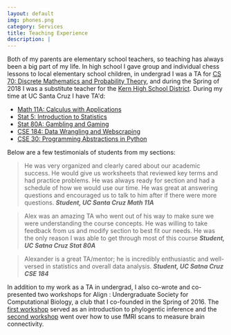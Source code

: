 ```yaml
---
layout: default
img: phones.png
category: Services
title: Teaching Experience
description: |
---
```


Both of my parents are elementary school teachers, so teaching has always been a big part of my life. In high school I gave group and individual chess lessons to local elementary school children, in undergrad I was a TA for [CS 70: Discrete Mathematics and Probability Theory](https://inst.eecs.berkeley.edu/~cs70/su16/), and during the Spring of 2018 I was a substitute teacher for the [Kern High School District](https://www.kernhigh.org/).  During my time at UC Santa Cruz I have TA'd:

* [Math 11A: Calculus with Applications](https://catalog.ucsc.edu/en/Current/General-Catalog/Courses/MATH-Mathematics/Lower-Division/MATH-11A)
* [Stat 5:  Introduction to Statistics](https://courses.soe.ucsc.edu/courses/stat5)
* [Stat 80A: Gambling and Gaming](https://catalog.ucsc.edu/en/Current/General-Catalog/Courses/STAT-Statistics/Lower-Division/STAT-80A)
* [CSE 184: Data Wrangling and Webscraping](https://courses.soe.ucsc.edu/courses/cse184)
* [CSE 30: Programming Abstractions in Python](https://courses.soe.ucsc.edu/courses/cse30)

Below are a few testimonials of students from my sections:

> He was very organized and clearly cared about our academic success. He would give us worksheets that reviewed key terms and had practice problems. He was always ready for section and had a schedule of how we would use our time. He was great at answering questions and encouraged us to talk to him after if there were more questions. <cite> **Student, UC Santa Cruz Math 11A** </cite>
> Alex was an amazing TA who went out of his way to make sure we wereunderstanding the course concepts. He was willing to take feedback from us and modify section to best fit our needs. He was the only reason I was able to get through most of this course <cite> **Student, UC Satna Cruz Stat 80A** </cite>

> Alexander is a great TA/mentor; he is incredibly enthusiastic and well-versed in statistics and overall data analysis. <cite> **Student, UC Satna Cruz CSE 184** </cite>

In addition to my work as a TA in undergrad, I also co-wrote and co-presented two workshops for Align : Undergraduate Society for Computational Biology, a club that I co-founded in the Spring of 2016.  The [first workshop](https://github.com/apearson1995/Align-Workshop) served as an introduction to phylogentic inference and the [second workshop](https://github.com/guyhwilson/brainz) went over how to use fMRI scans to measure brain connectivity. 




 